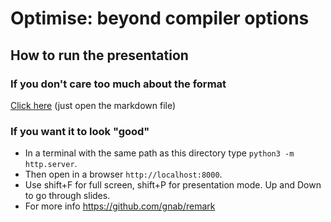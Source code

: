 # Optimise: beyond compiler options

## How to run the presentation
### If you don't care too much about the format
[Click here](https://github.com/isaacbernat/presentations/blob/master/optimise/final.md) (just open the markdown file)

### If you want it to look "good"
- In a terminal with the same path as this directory type `python3 -m http.server`.
- Then open in a browser `http://localhost:8000`.
- Use shift+F for full screen, shift+P for presentation mode. Up and Down to go through slides.
- For more info https://github.com/gnab/remark
